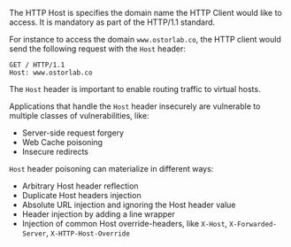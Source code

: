 The HTTP Host is specifies the domain name the HTTP Client would like to access. It is mandatory as part of the HTTP/1.1
standard.

For instance to access the domain `www.ostorlab.co`, the HTTP client would send the following request with the `Host`
header:

```http request
GET / HTTP/1.1
Host: www.ostorlab.co
```

The `Host` header is important to enable routing traffic to virtual hosts.

Applications that handle the `Host` header insecurely are vulnerable to multiple classes of vulnerabilities, like:

* Server-side request forgery
* Web Cache poisoning
* Insecure redirects

`Host` header poisoning can materialize in different ways:

* Arbitrary Host header reflection
* Duplicate Host headers injection
* Absolute URL injection and ignoring the Host header value
* Header injection by adding a line wrapper
* Injection of common Host override-headers, like `X-Host`, `X-Forwarded-Server`, `X-HTTP-Host-Override`